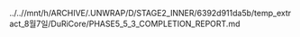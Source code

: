 ../..//mnt/h/ARCHIVE/.UNWRAP/D/STAGE2_INNER/6392d911da5b/temp_extract_8월7일/DuRiCore/PHASE5_5_3_COMPLETION_REPORT.md